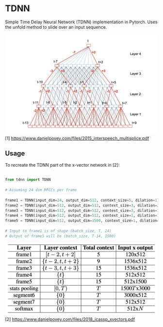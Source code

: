 # TDNN
Simple Time Delay Neural Network (TDNN) implementation in Pytorch. Uses the unfold method to slide over an input sequence.

![Alt text](misc/diagram.png?raw=true "Diagram") [1] https://www.danielpovey.com/files/2015_interspeech_multisplice.pdf


## Usage

To recreate the TDNN part of the x-vector network in [2]:

```python

from tdnn import TDNN

# Assuming 24 dim MFCCs per frame

frame1 = TDNN(input_dim=24, output_dim=512, context_size=5, dilation=1)
frame2 = TDNN(input_dim=512, output_dim=512, context_size=3, dilation=2)
frame3 = TDNN(input_dim=512, output_dim=512, context_size=3, dilation=3)
frame4 = TDNN(input_dim=512, output_dim=512, context_size=1, dilation=1)
frame5 = TDNN(input_dim=512, output_dim=1500, context_size=1, dilation=1)

# Input to frame1 is of shape (batch_size, T, 24)
# Output of frame5 will be (batch_size, T-14, 1500)

```

![Alt text](misc/xvec_config.png?raw=true "Diagram") [2] https://www.danielpovey.com/files/2018_icassp_xvectors.pdf
